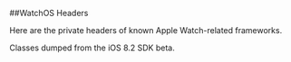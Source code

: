 ##WatchOS Headers

Here are the private headers of known Apple Watch-related frameworks.

Classes dumped from the iOS 8.2 SDK beta.
